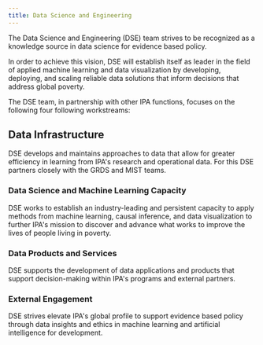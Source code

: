 ```yaml
---
title: Data Science and Engineering
---
```


The Data Science and Engineering (DSE) team strives to be recognized as a knowledge
source in data science for evidence based policy.

In order to achieve this vision, DSE will establish itself as leader in the field of
applied machine learning and data visualization by developing, deploying, and scaling
reliable data solutions that inform decisions that address global poverty.

The DSE team, in partnership with other IPA functions, focuses on the following four
following workstreams:

## Data Infrastructure

DSE develops and maintains approaches to data that allow for greater efficiency in
learning from IPA's research and operational data. For this DSE partners closely with
the GRDS and MIST teams.

### Data Science and Machine Learning Capacity

DSE works to establish an industry-leading and persistent capacity to apply methods from
machine learning, causal inference, and data visualization to further IPA's mission to
discover and advance what works to improve the lives of people living in poverty.

### Data Products and Services

DSE supports the development of data applications and products that support
decision-making within IPA's programs and external partners.

### External Engagement

DSE strives elevate IPA's global profile to support evidence based policy through data
insights and ethics in machine learning and artificial intelligence for development.
